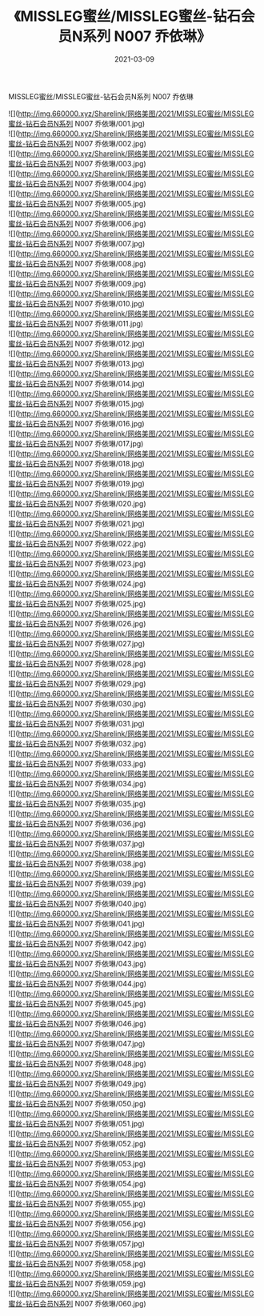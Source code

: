 ﻿---
layout: post
title:  《MISSLEG蜜丝/MISSLEG蜜丝-钻石会员N系列 N007 乔依琳》
date:   2021-03-09
img: http://img.660000.xyz/Sharelink/网络美图/2021/MISSLEG蜜丝/MISSLEG蜜丝-钻石会员N系列 N007 乔依琳/000.jpg
categories: [美女, 清纯, 唯美]
---

MISSLEG蜜丝/MISSLEG蜜丝-钻石会员N系列 N007 乔依琳

 ![](http://img.660000.xyz/Sharelink/网络美图/2021/MISSLEG蜜丝/MISSLEG蜜丝-钻石会员N系列 N007 乔依琳/001.jpg) <br>![](http://img.660000.xyz/Sharelink/网络美图/2021/MISSLEG蜜丝/MISSLEG蜜丝-钻石会员N系列 N007 乔依琳/002.jpg) <br>![](http://img.660000.xyz/Sharelink/网络美图/2021/MISSLEG蜜丝/MISSLEG蜜丝-钻石会员N系列 N007 乔依琳/003.jpg) <br>![](http://img.660000.xyz/Sharelink/网络美图/2021/MISSLEG蜜丝/MISSLEG蜜丝-钻石会员N系列 N007 乔依琳/004.jpg) <br>![](http://img.660000.xyz/Sharelink/网络美图/2021/MISSLEG蜜丝/MISSLEG蜜丝-钻石会员N系列 N007 乔依琳/005.jpg) <br>![](http://img.660000.xyz/Sharelink/网络美图/2021/MISSLEG蜜丝/MISSLEG蜜丝-钻石会员N系列 N007 乔依琳/006.jpg) <br>![](http://img.660000.xyz/Sharelink/网络美图/2021/MISSLEG蜜丝/MISSLEG蜜丝-钻石会员N系列 N007 乔依琳/007.jpg) <br>![](http://img.660000.xyz/Sharelink/网络美图/2021/MISSLEG蜜丝/MISSLEG蜜丝-钻石会员N系列 N007 乔依琳/008.jpg) <br>![](http://img.660000.xyz/Sharelink/网络美图/2021/MISSLEG蜜丝/MISSLEG蜜丝-钻石会员N系列 N007 乔依琳/009.jpg) <br>![](http://img.660000.xyz/Sharelink/网络美图/2021/MISSLEG蜜丝/MISSLEG蜜丝-钻石会员N系列 N007 乔依琳/010.jpg) <br>![](http://img.660000.xyz/Sharelink/网络美图/2021/MISSLEG蜜丝/MISSLEG蜜丝-钻石会员N系列 N007 乔依琳/011.jpg) <br>![](http://img.660000.xyz/Sharelink/网络美图/2021/MISSLEG蜜丝/MISSLEG蜜丝-钻石会员N系列 N007 乔依琳/012.jpg) <br>![](http://img.660000.xyz/Sharelink/网络美图/2021/MISSLEG蜜丝/MISSLEG蜜丝-钻石会员N系列 N007 乔依琳/013.jpg) <br>![](http://img.660000.xyz/Sharelink/网络美图/2021/MISSLEG蜜丝/MISSLEG蜜丝-钻石会员N系列 N007 乔依琳/014.jpg) <br>![](http://img.660000.xyz/Sharelink/网络美图/2021/MISSLEG蜜丝/MISSLEG蜜丝-钻石会员N系列 N007 乔依琳/015.jpg) <br>![](http://img.660000.xyz/Sharelink/网络美图/2021/MISSLEG蜜丝/MISSLEG蜜丝-钻石会员N系列 N007 乔依琳/016.jpg) <br>![](http://img.660000.xyz/Sharelink/网络美图/2021/MISSLEG蜜丝/MISSLEG蜜丝-钻石会员N系列 N007 乔依琳/017.jpg) <br>![](http://img.660000.xyz/Sharelink/网络美图/2021/MISSLEG蜜丝/MISSLEG蜜丝-钻石会员N系列 N007 乔依琳/018.jpg) <br>![](http://img.660000.xyz/Sharelink/网络美图/2021/MISSLEG蜜丝/MISSLEG蜜丝-钻石会员N系列 N007 乔依琳/019.jpg) <br>![](http://img.660000.xyz/Sharelink/网络美图/2021/MISSLEG蜜丝/MISSLEG蜜丝-钻石会员N系列 N007 乔依琳/020.jpg) <br>![](http://img.660000.xyz/Sharelink/网络美图/2021/MISSLEG蜜丝/MISSLEG蜜丝-钻石会员N系列 N007 乔依琳/021.jpg) <br>![](http://img.660000.xyz/Sharelink/网络美图/2021/MISSLEG蜜丝/MISSLEG蜜丝-钻石会员N系列 N007 乔依琳/022.jpg) <br>![](http://img.660000.xyz/Sharelink/网络美图/2021/MISSLEG蜜丝/MISSLEG蜜丝-钻石会员N系列 N007 乔依琳/023.jpg) <br>![](http://img.660000.xyz/Sharelink/网络美图/2021/MISSLEG蜜丝/MISSLEG蜜丝-钻石会员N系列 N007 乔依琳/024.jpg) <br>![](http://img.660000.xyz/Sharelink/网络美图/2021/MISSLEG蜜丝/MISSLEG蜜丝-钻石会员N系列 N007 乔依琳/025.jpg) <br>![](http://img.660000.xyz/Sharelink/网络美图/2021/MISSLEG蜜丝/MISSLEG蜜丝-钻石会员N系列 N007 乔依琳/026.jpg) <br>![](http://img.660000.xyz/Sharelink/网络美图/2021/MISSLEG蜜丝/MISSLEG蜜丝-钻石会员N系列 N007 乔依琳/027.jpg) <br>![](http://img.660000.xyz/Sharelink/网络美图/2021/MISSLEG蜜丝/MISSLEG蜜丝-钻石会员N系列 N007 乔依琳/028.jpg) <br>![](http://img.660000.xyz/Sharelink/网络美图/2021/MISSLEG蜜丝/MISSLEG蜜丝-钻石会员N系列 N007 乔依琳/029.jpg) <br>![](http://img.660000.xyz/Sharelink/网络美图/2021/MISSLEG蜜丝/MISSLEG蜜丝-钻石会员N系列 N007 乔依琳/030.jpg) <br>![](http://img.660000.xyz/Sharelink/网络美图/2021/MISSLEG蜜丝/MISSLEG蜜丝-钻石会员N系列 N007 乔依琳/031.jpg) <br>![](http://img.660000.xyz/Sharelink/网络美图/2021/MISSLEG蜜丝/MISSLEG蜜丝-钻石会员N系列 N007 乔依琳/032.jpg) <br>![](http://img.660000.xyz/Sharelink/网络美图/2021/MISSLEG蜜丝/MISSLEG蜜丝-钻石会员N系列 N007 乔依琳/033.jpg) <br>![](http://img.660000.xyz/Sharelink/网络美图/2021/MISSLEG蜜丝/MISSLEG蜜丝-钻石会员N系列 N007 乔依琳/034.jpg) <br>![](http://img.660000.xyz/Sharelink/网络美图/2021/MISSLEG蜜丝/MISSLEG蜜丝-钻石会员N系列 N007 乔依琳/035.jpg) <br>![](http://img.660000.xyz/Sharelink/网络美图/2021/MISSLEG蜜丝/MISSLEG蜜丝-钻石会员N系列 N007 乔依琳/036.jpg) <br>![](http://img.660000.xyz/Sharelink/网络美图/2021/MISSLEG蜜丝/MISSLEG蜜丝-钻石会员N系列 N007 乔依琳/037.jpg) <br>![](http://img.660000.xyz/Sharelink/网络美图/2021/MISSLEG蜜丝/MISSLEG蜜丝-钻石会员N系列 N007 乔依琳/038.jpg) <br>![](http://img.660000.xyz/Sharelink/网络美图/2021/MISSLEG蜜丝/MISSLEG蜜丝-钻石会员N系列 N007 乔依琳/039.jpg) <br>![](http://img.660000.xyz/Sharelink/网络美图/2021/MISSLEG蜜丝/MISSLEG蜜丝-钻石会员N系列 N007 乔依琳/040.jpg) <br>![](http://img.660000.xyz/Sharelink/网络美图/2021/MISSLEG蜜丝/MISSLEG蜜丝-钻石会员N系列 N007 乔依琳/041.jpg) <br>![](http://img.660000.xyz/Sharelink/网络美图/2021/MISSLEG蜜丝/MISSLEG蜜丝-钻石会员N系列 N007 乔依琳/042.jpg) <br>![](http://img.660000.xyz/Sharelink/网络美图/2021/MISSLEG蜜丝/MISSLEG蜜丝-钻石会员N系列 N007 乔依琳/043.jpg) <br>![](http://img.660000.xyz/Sharelink/网络美图/2021/MISSLEG蜜丝/MISSLEG蜜丝-钻石会员N系列 N007 乔依琳/044.jpg) <br>![](http://img.660000.xyz/Sharelink/网络美图/2021/MISSLEG蜜丝/MISSLEG蜜丝-钻石会员N系列 N007 乔依琳/045.jpg) <br>![](http://img.660000.xyz/Sharelink/网络美图/2021/MISSLEG蜜丝/MISSLEG蜜丝-钻石会员N系列 N007 乔依琳/046.jpg) <br>![](http://img.660000.xyz/Sharelink/网络美图/2021/MISSLEG蜜丝/MISSLEG蜜丝-钻石会员N系列 N007 乔依琳/047.jpg) <br>![](http://img.660000.xyz/Sharelink/网络美图/2021/MISSLEG蜜丝/MISSLEG蜜丝-钻石会员N系列 N007 乔依琳/048.jpg) <br>![](http://img.660000.xyz/Sharelink/网络美图/2021/MISSLEG蜜丝/MISSLEG蜜丝-钻石会员N系列 N007 乔依琳/049.jpg) <br>![](http://img.660000.xyz/Sharelink/网络美图/2021/MISSLEG蜜丝/MISSLEG蜜丝-钻石会员N系列 N007 乔依琳/050.jpg) <br>![](http://img.660000.xyz/Sharelink/网络美图/2021/MISSLEG蜜丝/MISSLEG蜜丝-钻石会员N系列 N007 乔依琳/051.jpg) <br>![](http://img.660000.xyz/Sharelink/网络美图/2021/MISSLEG蜜丝/MISSLEG蜜丝-钻石会员N系列 N007 乔依琳/052.jpg) <br>![](http://img.660000.xyz/Sharelink/网络美图/2021/MISSLEG蜜丝/MISSLEG蜜丝-钻石会员N系列 N007 乔依琳/053.jpg) <br>![](http://img.660000.xyz/Sharelink/网络美图/2021/MISSLEG蜜丝/MISSLEG蜜丝-钻石会员N系列 N007 乔依琳/054.jpg) <br>![](http://img.660000.xyz/Sharelink/网络美图/2021/MISSLEG蜜丝/MISSLEG蜜丝-钻石会员N系列 N007 乔依琳/055.jpg) <br>![](http://img.660000.xyz/Sharelink/网络美图/2021/MISSLEG蜜丝/MISSLEG蜜丝-钻石会员N系列 N007 乔依琳/056.jpg) <br>![](http://img.660000.xyz/Sharelink/网络美图/2021/MISSLEG蜜丝/MISSLEG蜜丝-钻石会员N系列 N007 乔依琳/057.jpg) <br>![](http://img.660000.xyz/Sharelink/网络美图/2021/MISSLEG蜜丝/MISSLEG蜜丝-钻石会员N系列 N007 乔依琳/058.jpg) <br>![](http://img.660000.xyz/Sharelink/网络美图/2021/MISSLEG蜜丝/MISSLEG蜜丝-钻石会员N系列 N007 乔依琳/059.jpg) <br>![](http://img.660000.xyz/Sharelink/网络美图/2021/MISSLEG蜜丝/MISSLEG蜜丝-钻石会员N系列 N007 乔依琳/060.jpg) <br>